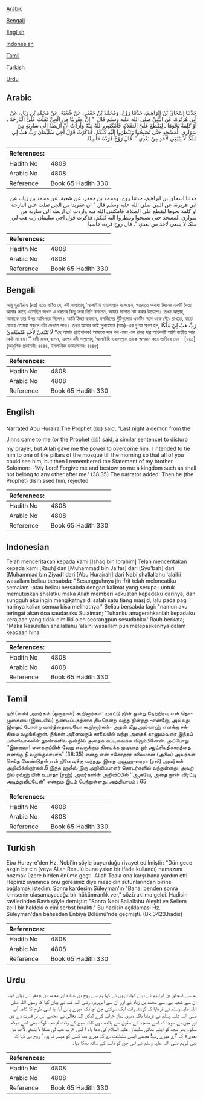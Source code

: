[Arabic](#arabic)

[Bengali](#bengali)

[English](#english)

[Indonesian](#indonesian)

[Tamil](#tamil)

[Turkish](#turkish)

[Urdu](#urdu)

## Arabic


<div dir="rtl" lang="ar" style={{fontSize:'larger',backgroundColor:'#f8f9fa',padding:20}}>
حَدَّثَنَا إِسْحَاقُ بْنُ إِبْرَاهِيمَ، حَدَّثَنَا رَوْحٌ، وَمُحَمَّدُ بْنُ جَعْفَرٍ، عَنْ شُعْبَةَ، عَنْ مُحَمَّدِ بْنِ زِيَادٍ، عَنْ أَبِي هُرَيْرَةَ، عَنِ النَّبِيِّ صلى الله عليه وسلم قَالَ ‏ "‏ إِنَّ عِفْرِيتًا مِنَ الْجِنِّ تَفَلَّتَ عَلَىَّ الْبَارِحَةَ ـ أَوْ كَلِمَةً نَحْوَهَا ـ لِيَقْطَعَ عَلَىَّ الصَّلاَةَ، فَأَمْكَنَنِي اللَّهُ مِنْهُ وَأَرَدْتُ أَنْ أَرْبِطَهُ إِلَى سَارِيَةٍ مِنْ سَوَارِي الْمَسْجِدِ حَتَّى تُصْبِحُوا وَتَنْظُرُوا إِلَيْهِ كُلُّكُمْ، فَذَكَرْتُ قَوْلَ أَخِي سُلَيْمَانَ رَبِّ هَبْ لِي مُلْكًا لاَ يَنْبَغِي لأَحَدٍ مِنْ بَعْدِي ‏"‏‏.‏ قَالَ رَوْحٌ فَرَدَّهُ خَاسِئًا‏.‏
</div>
<div style={{backgroundColor:'#f8f9fa',padding:20, marginBottom: 10}}><table> <thead> <tr> <th>References:</th> <th></th> </tr> </thead> <tbody><tr><td>Hadith No</td><td>4808</td></tr><tr><td>Arabic No</td><td>4808</td></tr><tr><td>Reference</td><td>Book 65 Hadith 330</td></tr></tbody></table></div>


<div dir="rtl" lang="ar" style={{fontSize:'larger',backgroundColor:'#f8f9fa',padding:20}}>
حدثنا اسحاق بن ابراهيم، حدثنا روح، ومحمد بن جعفر، عن شعبة، عن محمد بن زياد، عن ابي هريرة، عن النبي صلى الله عليه وسلم قال " ان عفريتا من الجن تفلت على البارحة او كلمة نحوها ليقطع على الصلاة، فامكنني الله منه واردت ان اربطه الى سارية من سواري المسجد حتى تصبحوا وتنظروا اليه كلكم، فذكرت قول اخي سليمان رب هب لي ملكا لا ينبغي لاحد من بعدي ". قال روح فرده خاسيا
</div>
<div style={{backgroundColor:'#f8f9fa',padding:20, marginBottom: 10}}><table> <thead> <tr> <th>References:</th> <th></th> </tr> </thead> <tbody><tr><td>Hadith No</td><td>4808</td></tr><tr><td>Arabic No</td><td>4808</td></tr><tr><td>Reference</td><td>Book 65 Hadith 330</td></tr></tbody></table></div>

## Bengali


<div dir="ltr" lang="bn" style={{fontSize:'larger',backgroundColor:'#f8f9fa',padding:20}}>
আবূ হুরাইরাহ (রাঃ) হতে বর্ণিত যে, নবী সাল্লাল্লাহু ‘আলাইহি ওয়াসাল্লাম বলেছেন, গতরাতে অবাধ্য জিনের একটি দৈত্য আমার কাছে এসেছিল অথবা এ ধরনের কিছু কথা তিনি বললেন, আমার সালাত নষ্ট করার উদ্দেশে। তখন আল্লাহ্ আমাকে তার উপর আধিপত্য দিলেন। আমি ইচ্ছা করলাম, মসজিদের খুঁটিগুলোর একটির সঙ্গে ওকে বেঁধে রাখতে, যাতে ভোরে তোমরা সকলে ওটা দেখতে পাও। তখন আমার ভাই সুলায়মান (আঃ)-এর দু‘আ স্মরণ হল, رَبِّ هَبْ لِيْ مُلْكًا لَا يَنْبَغِيْ لِأَحَدٍ مِّنْمبَعْدِيْ ‘‘হে আমার প্রতিপালক! আমাকে দান কর এমন এক রাজ্য যার অধিকারী আমি ব্যতীত আর কেউ না হয়।’’ রাবী রাওহ্ বলেন, এরপর নবী সাল্লাল্লাহু ‘আলাইহি ওয়াসাল্লাম তাকে অপমান করে তাড়িয়ে দেন। [৪৬১] (আধুনিক প্রকাশনীঃ ৪৪৪৪, ইসলামিক ফাউন্ডেশনঃ ৪৪৪৫)
</div>
<div style={{backgroundColor:'#f8f9fa',padding:20, marginBottom: 10}}><table> <thead> <tr> <th>References:</th> <th></th> </tr> </thead> <tbody><tr><td>Hadith No</td><td>4808</td></tr><tr><td>Arabic No</td><td>4808</td></tr><tr><td>Reference</td><td>Book 65 Hadith 330</td></tr></tbody></table></div>

## English


<div dir="ltr" lang="en" style={{fontSize:'larger',backgroundColor:'#f8f9fa',padding:20}}>
Narrated Abu Huraira:The Prophet (ﷺ) said, "Last night a demon from the Jinns came to me (or the Prophet (ﷺ) said, a similar sentence) to disturb my prayer, but Allah gave me the power to overcome him. I intended to tie him to one of the pillars of the mosque till the morning so that all of you could see him, but then I remembered the Statement of my brother Solomon:--'My Lord! Forgive me and bestow on me a kingdom such as shall not belong to any other after me.' (38.35) The narrator added: Then he (the Prophet) dismissed him, rejected
</div>
<div style={{backgroundColor:'#f8f9fa',padding:20, marginBottom: 10}}><table> <thead> <tr> <th>References:</th> <th></th> </tr> </thead> <tbody><tr><td>Hadith No</td><td>4808</td></tr><tr><td>Arabic No</td><td>4808</td></tr><tr><td>Reference</td><td>Book 65 Hadith 330</td></tr></tbody></table></div>

## Indonesian


<div dir="ltr" lang="id" style={{fontSize:'larger',backgroundColor:'#f8f9fa',padding:20}}>
Telah menceritakan kepada kami [Ishaq bin Ibrahim] Telah menceritakan kepada kami [Rauh] dan [Muhammad bin Ja'far] dari [Syu'bah] dari [Muhammad bin Ziyad] dari [Abu Hurairah] dari Nabi shallallahu 'alaihi wasallam beliau bersabda: "Sesungguhnya jin ifrit telah meloncatiku semalam -atau beliau bersabda dengan kalimat yang serupa- untuk memutuskan shalatku maka Allah memberi kekuatan kepadaku darinya, dan sungguh aku ingin mengikatnya di salah satu tiang masjid, lalu pada pagi harinya kalian semua bisa melihatnya." Beliau bersabda lagi: "namun aku teringat akan doa saudaraku Sulaiman; 'Tuhanku anugerahkanlah kepadaku kerajaan yang tidak dimiliki oleh seorangpun sesudahku.' Rauh berkata; "Maka Rasulullah shallallahu 'alaihi wasallam pun melepaskannya dalam keadaan hina
</div>
<div style={{backgroundColor:'#f8f9fa',padding:20, marginBottom: 10}}><table> <thead> <tr> <th>References:</th> <th></th> </tr> </thead> <tbody><tr><td>Hadith No</td><td>4808</td></tr><tr><td>Arabic No</td><td>4808</td></tr><tr><td>Reference</td><td>Book 65 Hadith 330</td></tr></tbody></table></div>

## Tamil


<div dir="ltr" lang="ta" style={{fontSize:'larger',backgroundColor:'#f8f9fa',padding:20}}>
நபி (ஸல்) அவர்கள் (ஒருநாள்) கூறினார்கள்: முரட்டு ஜின் ஒன்று நேற்றிரவு என் தொழுகையை (இடையில்) துண்டிப்பதற்காக திடீரென்று வந்து நின்றது -என்றோ, அல்லது இதைப் போன்ற வார்த்தையையோ கூறினார்கள்- அதன் மீது அல்லாஹ் எனக்கு சக்தியை வழங்கினான். நீங்கள் அனைவரும் காலையில் வந்து அதைக் காணும்வரை இந்தப் பள்ளிவாசலின் தூண்களில் ஒன்றில் அதைக் கட்டிவைக்க விரும்பினேன். அப்போது ‘‘இறைவா! எனக்குப்பின் வேறு எவருக்கும் கிடைக்க முடியாத ஓர் ஆட்சியதிகாரத்தை எனக்கு நீ வழங்குவாயாக” (38:35) என்று என் சகோதரர் சுலைமான் (அலை) அவர்கள் செய்த வேண்டுதல் என் நினைவுக்கு வந்தது. இதை அபூஹுரைரா (ரலி) அவர்கள் அறிவிக்கிறார்கள்.5 இந்த ஹதீஸ் இரு அறிவிப்பாளர் தொடர்களில் வந்துள்ளது. அவற்றில் ரவ்ஹ் பின் உபாதா (ரஹ்) அவர்களின் அறிவிப்பில் ‘‘ஆகவே, அதை நான் விரட்டி அடித்துவிட்டேன்” என்றும் இடம் பெற்றுள்ளது. அத்தியாயம் : 65
</div>
<div style={{backgroundColor:'#f8f9fa',padding:20, marginBottom: 10}}><table> <thead> <tr> <th>References:</th> <th></th> </tr> </thead> <tbody><tr><td>Hadith No</td><td>4808</td></tr><tr><td>Arabic No</td><td>4808</td></tr><tr><td>Reference</td><td>Book 65 Hadith 330</td></tr></tbody></table></div>

## Turkish


<div dir="ltr" lang="tr" style={{fontSize:'larger',backgroundColor:'#f8f9fa',padding:20}}>
Ebu Hureyre'den Hz. Nebi'in şöyle buyurduğu rivayet edilmiştir: "Dün gece azgın bir cin (veya Allah Resulü buna yakın bir ifade kullandı) namazımı bozmak üzere birden önüme geçti. Allah Teala ona karşı bana yardım etti. Hepiniz uyanınca onu göresiniz diye mescidin sütünlarından birine bağlamak istedim. Sonra kardeşim Süleyman'ın "Bana, benden sonra kimsenin ulaşamayacağz bir hükümranlık ver," sözü aklıma geldi. Hadisin ravilerinden Ravh şöyle demiştir: "Sonra Nebi Sallallahu Aleyhi ve Sellem zelil bir haldeki o cini serbst bıraktı." Bu hadisin açıklaması Hz. Süleyman'dan bahseden Enbiya Bölümü'nde geçmişti. (Bk.3423.hadis)
</div>
<div style={{backgroundColor:'#f8f9fa',padding:20, marginBottom: 10}}><table> <thead> <tr> <th>References:</th> <th></th> </tr> </thead> <tbody><tr><td>Hadith No</td><td>4808</td></tr><tr><td>Arabic No</td><td>4808</td></tr><tr><td>Reference</td><td>Book 65 Hadith 330</td></tr></tbody></table></div>

## Urdu


<div dir="rtl" lang="ur" style={{fontSize:'larger',backgroundColor:'#f8f9fa',padding:20}}>
ہم سے اسحاق بن ابراہیم نے بیان کیا، انہوں نے کہا ہم سے روح بن عبادہ اور محمد بن جعفر نے بیان کیا، ان سے شعبہ نے، سے محمد بن زیاد نے اور ان سے ابوہریرہ رضی اللہ عنہ نے بیان کیا کہ رسول اللہ صلی اللہ علیہ وسلم نے فرمایا کہ گزشتہ رات ایک سرکش جِن اچانک میرے پاس آیا، یا اسی طرح کا کلمہ آپ صلی اللہ علیہ وسلم نے فرمایا تاکہ میری نماز خراب کرے لیکن اللہ تعالیٰ نے مجھے اس پر قدرت دے دی اور میں نے سوچا کہ اسے مسجد کے ستون سے باندھ دوں تاکہ صبح کے وقت تم سب لوگ بھی اسے دیکھ سکو۔ پھر مجھ کو اپنے بھائی سلیمان علیہ السلام کی دعا یاد آ گئی «رب هب لي ملكا لا ينبغي لأحد من بعدي» کہ ”اے میرے رب! مجھے ایسی سلطنت دے کہ میرے بعد کسی کو میسر نہ ہو۔“ روح نے کہا کہ نبی کریم صلی اللہ علیہ وسلم نے اس جِن کو ذلت کے ساتھ بھگا دیا۔
</div>
<div style={{backgroundColor:'#f8f9fa',padding:20, marginBottom: 10}}><table> <thead> <tr> <th>References:</th> <th></th> </tr> </thead> <tbody><tr><td>Hadith No</td><td>4808</td></tr><tr><td>Arabic No</td><td>4808</td></tr><tr><td>Reference</td><td>Book 65 Hadith 330</td></tr></tbody></table></div>